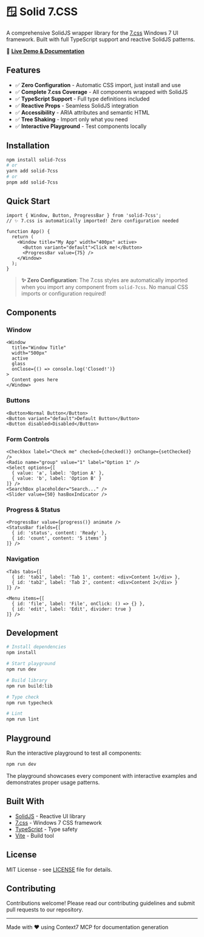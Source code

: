 # 🪟 Solid 7.CSS

A comprehensive SolidJS wrapper library for the [7.css](https://github.com/khang-nd/7.css) Windows 7 UI framework. Built with full TypeScript support and reactive SolidJS patterns.

🚀 **[Live Demo & Documentation](https://your-username.github.io/solid7/)**

## Features

- ✅ **Zero Configuration** - Automatic CSS import, just install and use
- ✅ **Complete 7.css Coverage** - All components wrapped with SolidJS
- ✅ **TypeScript Support** - Full type definitions included  
- ✅ **Reactive Props** - Seamless SolidJS integration
- ✅ **Accessibility** - ARIA attributes and semantic HTML
- ✅ **Tree Shaking** - Import only what you need
- ✅ **Interactive Playground** - Test components locally

## Installation

```bash
npm install solid-7css
# or
yarn add solid-7css
# or
pnpm add solid-7css
```

## Quick Start

```tsx
import { Window, Button, ProgressBar } from 'solid-7css';
// ✨ 7.css is automatically imported! Zero configuration needed

function App() {
  return (
    <Window title="My App" width="400px" active>
      <Button variant="default">Click me!</Button>
      <ProgressBar value={75} />
    </Window>
  );
}
```

> **✨ Zero Configuration**: The 7.css styles are automatically imported when you import any component from `solid-7css`. No manual CSS imports or configuration required!

## Components

### Window
```tsx
<Window 
  title="Window Title"
  width="500px"
  active
  glass
  onClose={() => console.log('Closed!')}
>
  Content goes here
</Window>
```

### Buttons
```tsx
<Button>Normal Button</Button>
<Button variant="default">Default Button</Button>
<Button disabled>Disabled</Button>
```

### Form Controls
```tsx
<Checkbox label="Check me" checked={checked()} onChange={setChecked} />
<Radio name="group" value="1" label="Option 1" />
<Select options={[
  { value: 'a', label: 'Option A' },
  { value: 'b', label: 'Option B' }
]} />
<SearchBox placeholder="Search..." />
<Slider value={50} hasBoxIndicator />
```

### Progress & Status
```tsx
<ProgressBar value={progress()} animate />
<StatusBar fields={[
  { id: 'status', content: 'Ready' },
  { id: 'count', content: '5 items' }
]} />
```

### Navigation
```tsx
<Tabs tabs={[
  { id: 'tab1', label: 'Tab 1', content: <div>Content 1</div> },
  { id: 'tab2', label: 'Tab 2', content: <div>Content 2</div> }
]} />

<Menu items={[
  { id: 'file', label: 'File', onClick: () => {} },
  { id: 'edit', label: 'Edit', divider: true }
]} />
```

## Development

```bash
# Install dependencies
npm install

# Start playground
npm run dev

# Build library
npm run build:lib

# Type check
npm run typecheck

# Lint
npm run lint
```

## Playground

Run the interactive playground to test all components:

```bash
npm run dev
```

The playground showcases every component with interactive examples and demonstrates proper usage patterns.

## Built With

- [SolidJS](https://solidjs.com) - Reactive UI library
- [7.css](https://github.com/khang-nd/7.css) - Windows 7 CSS framework  
- [TypeScript](https://typescriptlang.org) - Type safety
- [Vite](https://vitejs.dev) - Build tool

## License

MIT License - see [LICENSE](LICENSE) file for details.

## Contributing

Contributions welcome! Please read our contributing guidelines and submit pull requests to our repository.

---

Made with ❤️ using Context7 MCP for documentation generation